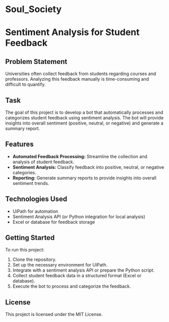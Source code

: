 # Soul_Society
# Sentiment Analysis for Student Feedback

## Problem Statement

Universities often collect feedback from students regarding courses and professors. Analyzing this feedback manually is time-consuming and difficult to quantify.

## Task

The goal of this project is to develop a bot that automatically processes and categorizes student feedback using sentiment analysis. The bot will provide insights into overall sentiment (positive, neutral, or negative) and generate a summary report.

## Features

- **Automated Feedback Processing:** Streamline the collection and analysis of student feedback.
- **Sentiment Analysis:** Classify feedback into positive, neutral, or negative categories.
- **Reporting:** Generate summary reports to provide insights into overall sentiment trends.

## Technologies Used

- UiPath for automation
- Sentiment Analysis API (or Python integration for local analysis)
- Excel or database for feedback storage

## Getting Started

To run this project:

1. Clone the repository.
2. Set up the necessary environment for UiPath.
3. Integrate with a sentiment analysis API or prepare the Python script.
4. Collect student feedback data in a structured format (Excel or database).
5. Execute the bot to process and categorize the feedback.

## License

This project is licensed under the MIT License.

